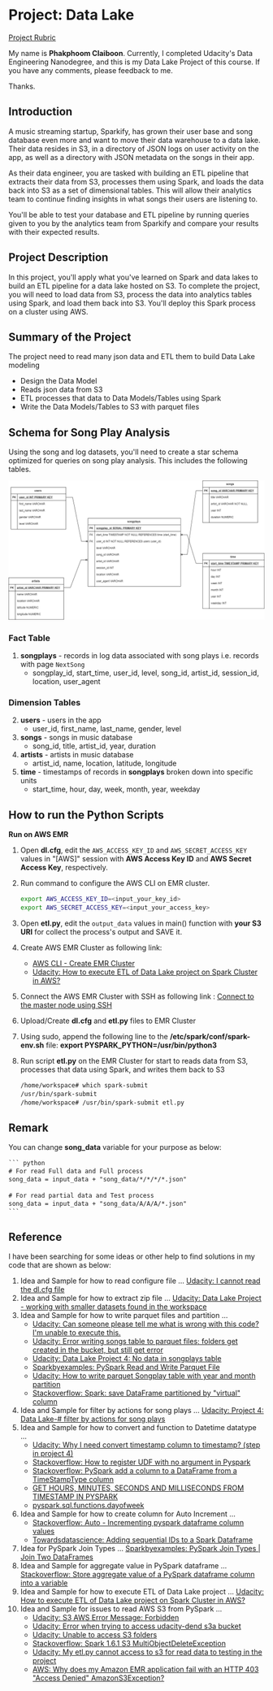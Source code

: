 # Project: Data Lake

[Project Rubric](https://review.udacity.com/#!/rubrics/2502/view)

My name is **Phakphoom Claiboon**. Currently, I completed Udacity's Data Engineering Nanodegree, and this is my Data Lake Project of this course.
If you have any comments, please feedback to me.

Thanks.

## Introduction
A music streaming startup, Sparkify, has grown their user base and song database even more and want to move their data warehouse to a data lake. Their data resides in S3, in a directory of JSON logs on user activity on the app, as well as a directory with JSON metadata on the songs in their app.

As their data engineer, you are tasked with building an ETL pipeline that extracts their data from S3, processes them using Spark, and loads the data back into S3 as a set of dimensional tables. This will allow their analytics team to continue finding insights in what songs their users are listening to.

You'll be able to test your database and ETL pipeline by running queries given to you by the analytics team from Sparkify and compare your results with their expected results.

## Project Description
In this project, you'll apply what you've learned on Spark and data lakes to build an ETL pipeline for a data lake hosted on S3. To complete the project, you will need to load data from S3, process the data into analytics tables using Spark, and load them back into S3. You'll deploy this Spark process on a cluster using AWS.

## Summary of the Project
The project need to read many json data and ETL them to build Data Lake modeling
- Design the Data Model
- Reads json data from S3
- ETL processes that data to Data Models/Tables using Spark
- Write the Data Models/Tables to S3 with parquet files

## Schema for Song Play Analysis
Using the song and log datasets, you'll need to create a star schema optimized for queries on song play analysis. This includes the following tables.

![Sparkify_DW_Design](images/Sparkify_DW_Design.drawio.png)

### Fact Table
1. **songplays** - records in log data associated with song plays i.e. records with page `NextSong`
    - songplay_id, start_time, user_id, level, song_id, artist_id, session_id, location, user_agent

### Dimension Tables
2. **users** - users in the app
    - user_id, first_name, last_name, gender, level
3. **songs** - songs in music database
    - song_id, title, artist_id, year, duration
4. **artists** - artists in music database
    - artist_id, name, location, latitude, longitude
5. **time** - timestamps of records in **songplays** broken down into specific units
    - start_time, hour, day, week, month, year, weekday

## How to run the Python Scripts

**Run on AWS EMR**
1. Open **dl.cfg**, edit the `AWS_ACCESS_KEY_ID` and `AWS_SECRET_ACCESS_KEY` values in "[AWS]" session with **AWS Access Key ID** and **AWS Secret Access Key**, respectively.

2. Run command to configure the AWS CLI on EMR cluster.

    ``` bash
    export AWS_ACCESS_KEY_ID=<input_your_key_id>
    export AWS_SECRET_ACCESS_KEY=<input_your_access_key>
    ```

3. Open **etl.py**, edit the `output_data` values in main() function with **your S3 URI** for collect the process's output and SAVE it.

4. Create AWS EMR Cluster as following link: 
    - [AWS CLI - Create EMR Cluster](https://classroom.udacity.com/nanodegrees/nd027/parts/e7255be8-71bb-43ea-a1ce-bf7567017d25/modules/a6920c42-85b2-426b-8aa3-3d106e564eae/lessons/52de558c-454f-4d8f-b9e7-8b75515c4c03/concepts/5eb33989-1c12-45be-b108-2a70a4b73c7f)
    - [Udacity: How to execute ETL of Data Lake project on Spark Cluster in AWS?](https://knowledge.udacity.com/questions/46619#552992)

5. Connect the AWS EMR Cluster with SSH as following link : [Connect to the master node using SSH](https://docs.aws.amazon.com/emr/latest/ManagementGuide/emr-connect-master-node-ssh.html)

6. Upload/Create **dl.cfg** and **etl.py** files to EMR Cluster

7. Using sudo, append the following line to the **/etc/spark/conf/spark-env.sh** file: **export PYSPARK_PYTHON=/usr/bin/python3**

8. Run script **etl.py** on the EMR Cluster for start to reads data from S3, processes that data using Spark, and writes them back to S3

    ``` bash
    /home/workspace# which spark-submit
    /usr/bin/spark-submit
    /home/workspace# /usr/bin/spark-submit etl.py
    ```
    
## Remark
You can change **song_data** variable for your purpose as below:

    ``` python
    # For read Full data and Full process
    song_data = input_data + "song_data/*/*/*/*.json"
    
    # For read partial data and Test process
    song_data = input_data + "song_data/A/A/A/*.json"
    ```

## Reference

I have been searching for some ideas or other help to find solutions in my code that are shown as below:
    
1. Idea and Sample for how to read configure file ... [Udacity: I cannot read the dl.cfg file](https://knowledge.udacity.com/questions/368715)
2. Idea and Sample for how to extract zip file ... [Udacity: Data Lake Project - working with smaller datasets found in the workspace](https://knowledge.udacity.com/questions/145486)
3. Idea and Sample for how to write parquet files and partition ...
    - [Udacity: Can someone please tell me what is wrong with this code? I'm unable to execute this.](https://knowledge.udacity.com/questions/678149)
    - [Udacity: Error writing songs table to parquet files; folders get created in the bucket, but still get error](https://knowledge.udacity.com/questions/295862)
    - [Udacity: Data Lake Project 4: No data in songplays table](https://knowledge.udacity.com/questions/742420)
    - [Sparkbyexamples: PySpark Read and Write Parquet File](https://sparkbyexamples.com/pyspark/pyspark-read-and-write-parquet-file/)
    - [Udacity: How to write parquet Songplay table with year and month partition](https://knowledge.udacity.com/questions/60112)
    - [Stackoverflow: Spark: save DataFrame partitioned by "virtual" column](https://stackoverflow.com/questions/35437378/spark-save-dataframe-partitioned-by-virtual-column)
4. Idea and Sample for filter by actions for song plays ... [Udacity: Project 4: Data Lake-# filter by actions for song plays](https://knowledge.udacity.com/questions/105430)
5. Idea and Sample for how to convert and function to Datetime datatype ... 
    - [Udacity: Why I need convert timestamp column to timestamp? (step in project 4)](https://knowledge.udacity.com/questions/536246)
    - [Stackoverflow: How to register UDF with no argument in Pyspark](https://stackoverflow.com/questions/41328702/how-to-register-udf-with-no-argument-in-pyspark)
    - [Stackoverflow: PySpark add a column to a DataFrame from a TimeStampType column](https://stackoverflow.com/questions/30882268/pyspark-add-a-column-to-a-dataframe-from-a-timestamptype-column)
    - [GET HOURS, MINUTES, SECONDS AND MILLISECONDS FROM TIMESTAMP IN PYSPARK](https://www.datasciencemadesimple.com/get-hours-minutes-seconds-and-milliseconds-from-timestamp-in-pyspark/)
    - [pyspark.sql.functions.dayofweek](https://spark.apache.org/docs/latest/api/python/reference/api/pyspark.sql.functions.dayofweek.html)
6. Idea and Sample for how to create column for Auto Increment ... 
    - [Stackoverflow: Auto - Incrementing pyspark dataframe column values](https://stackoverflow.com/questions/50174227/auto-incrementing-pyspark-dataframe-column-values)
    - [Towardsdatascience: Adding sequential IDs to a Spark Dataframe](https://towardsdatascience.com/adding-sequential-ids-to-a-spark-dataframe-fa0df5566ff6)
7. Idea for PySpark Join Types ... [Sparkbyexamples: PySpark Join Types | Join Two DataFrames](https://sparkbyexamples.com/pyspark/pyspark-join-explained-with-examples/)
8. Idea and Sample for aggregate value in PySpark dataframe ... [Stackoverflow: Store aggregate value of a PySpark dataframe column into a variable](https://stackoverflow.com/questions/36987454/store-aggregate-value-of-a-pyspark-dataframe-column-into-a-variable)
9. Idea and Sample for how to execute ETL of Data Lake project ... [Udacity: How to execute ETL of Data Lake project on Spark Cluster in AWS?](https://knowledge.udacity.com/questions/46619#552992)
10. Idea and Sample for issues to read AWS S3 from PySpark ... 
    - [Udacity: S3 AWS Error Message: Forbidden](https://knowledge.udacity.com/questions/137494)
    - [Udacity: Error when trying to access udacity-dend s3a bucket](https://knowledge.udacity.com/questions/369097)
    - [Udacity: Unable to access S3 folders](https://knowledge.udacity.com/questions/374581)
    - [Stackoverflow: Spark 1.6.1 S3 MultiObjectDeleteException](https://stackoverflow.com/questions/38750638/spark-1-6-1-s3-multiobjectdeleteexception)
    - [Udacity: My etl.py cannot access to s3 for read data to testing in the project](https://knowledge.udacity.com/questions/759355)
    - [AWS: Why does my Amazon EMR application fail with an HTTP 403 "Access Denied" AmazonS3Exception?](https://aws.amazon.com/premiumsupport/knowledge-center/emr-s3-403-access-denied/)